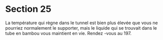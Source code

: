 # Section 25

La température qui règne dans le tunnel est bien plus élevée que vous ne pourriez
normalement le supporter, mais le liquide qui se trouvait dans le tube en bambou vous
maintient en vie. Rendez -vous au 197.